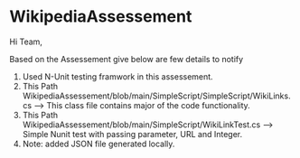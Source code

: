 # WikipediaAssessement

Hi Team,


Based on the Assessement give below are few details to notify
   
   
1. Used N-Unit testing framwork in this assessement.
2.  This Path WikipediaAssessement/blob/main/SimpleScript/SimpleScript/WikiLinks.cs   --> This class file contains major of the code functionality.
3.  This Path WikipediaAssessement/blob/main/SimpleScript/WikiLinkTest.cs  --> Simple Nunit test with passing parameter, URL and Integer.
4.  Note: added JSON file generated locally.
